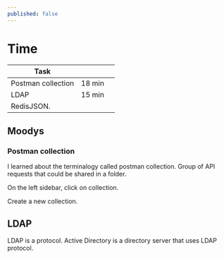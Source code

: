 ```yaml
---
published: false
---
```

# Time

| Task               |         |          |  
|--------------------|---------|----------|
| Postman collection | 18 min  |    |
| LDAP               | 15 min       |
| RedisJSON.         | | 


## Moodys

### Postman collection

I learned about the terminalogy called postman collection. Group of API requests that could be shared in a folder.

On the left sidebar, click on collection.

Create a new collection.

## LDAP

LDAP is a protocol. Active Directory is a directory server that uses LDAP protocol.


